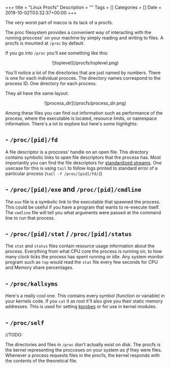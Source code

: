 +++
title = "Linux Procfs"
Description = ""
Tags = []
Categories = []
Date = 2019-10-02T03:32:37+00:00
+++

The very worst part of macos is its lack of a procfs. 

The proc filesystem provides a convenient way of interacting with the running proccess' on your machine by simply reading and writing to files. A procfs is mounted at `/proc` by default. 

If you go into `/proc` you'll see something like this:

<center>![toplevel](/procfs/toplevel.png)</center>

You'll notice a lot of the directories that are just named by numbers. There is one for each individual procces. The directory names correspond to the process ID. One directory for each process.

They all have the same layout:

<center>![process_dir](/procfs/process_dir.png)</center>

Among these files you can find out information such as performance of the process, where the executable is located, resource limits, or namespace information. There's a lot to explore but here's some highlights:

## - `/proc/[pid]/fd`

A file descriptor is a proccess' handle on an open file. This directory contains symbolic links to open file descriptors that the process has. Most importantly you can find the file descriptors for [standardized streams](/blog/standardized-streams-and-shells). One usecase for this is using `tail` to follow logs printed to standard error of a particular process (`tail -f /proc/[pid]/fd/2`)

## - `/proc/[pid]/exe` and `/proc/[pid]/cmdline`

The `exe` file is a symbolic link to the executable that spawned the process. This could be useful if you have a program that wants to re-execute itself. The `cmdline` file will tell you what arguments were passed at the command line to run that process.

## - `/proc/[pid]/stat` / `/proc/[pid]/status`

The `stat` and `status` files contain resource usage information about the process. Everything from what CPU core the process is running on, to how many clock ticks the process has spent running or idle. Any system monitor program such as `top` would read the `stat` file every few seconds for CPU and Memory share percentages.

## - `/proc/kallsyms`

Here's a really cool one. This contains every symbol (function or variable) in your kernels code. If you `cat` it as root it'll also give you their static memory addresses. This is used for setting [kprobes](https://lwn.net/Articles/132196/) or for use in kernel modules.

## - `/proc/self`
//TODO:


The directories and files in `/proc` don't actually exist on disk. The procfs is the kernel representing the procceses on your system <i>as if</i> they were files. Whenever a process requests files in the procfs, the kernel responds with the contents of the theoretical file. 

